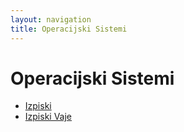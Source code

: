 ```yaml
---
layout: navigation
title: Operacijski Sistemi
---
```


# Operacijski Sistemi

- [Izpiski](izpiski/izpiski.md)
- [Izpiski Vaje](izpiski-vaje/izpiski_vaje.md)